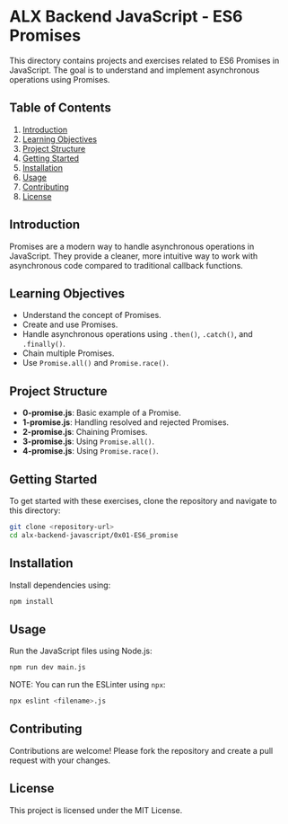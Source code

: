 # ALX Backend JavaScript - ES6 Promises

This directory contains projects and exercises related to ES6 Promises in JavaScript. The goal is to understand and implement asynchronous operations using Promises.

## Table of Contents

1. [Introduction](#introduction)
2. [Learning Objectives](#learning-objectives)
3. [Project Structure](#project-structure)
4. [Getting Started](#getting-started)
5. [Installation](#installation)
6. [Usage](#usage)
7. [Contributing](#contributing)
8. [License](#license)

## Introduction

Promises are a modern way to handle asynchronous operations in JavaScript. They provide a cleaner, more intuitive way to work with asynchronous code compared to traditional callback functions.

## Learning Objectives

- Understand the concept of Promises.
- Create and use Promises.
- Handle asynchronous operations using `.then()`, `.catch()`, and `.finally()`.
- Chain multiple Promises.
- Use `Promise.all()` and `Promise.race()`.

## Project Structure

- **0-promise.js**: Basic example of a Promise.
- **1-promise.js**: Handling resolved and rejected Promises.
- **2-promise.js**: Chaining Promises.
- **3-promise.js**: Using `Promise.all()`.
- **4-promise.js**: Using `Promise.race()`.

## Getting Started

To get started with these exercises, clone the repository and navigate to this directory:

```bash
git clone <repository-url>
cd alx-backend-javascript/0x01-ES6_promise
```

## Installation

Install dependencies using:

```bash
npm install
```

## Usage

Run the JavaScript files using Node.js:

```bash
npm run dev main.js
```

NOTE: You can run the ESLinter using `npx`:

```bash
npx eslint <filename>.js
```

## Contributing

Contributions are welcome! Please fork the repository and create a pull request with your changes.

## License

This project is licensed under the MIT License.
